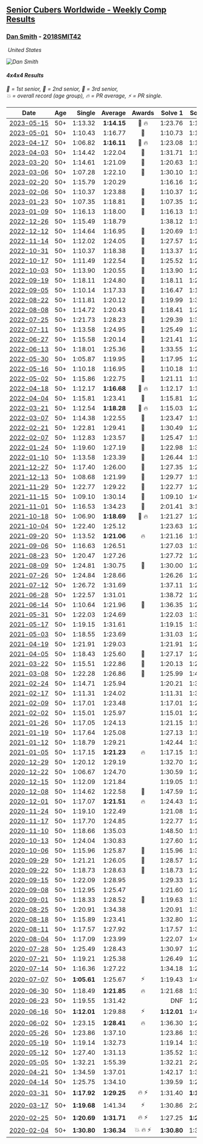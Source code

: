 <style>table {white-space: nowrap;}</style>
<link rel="stylesheet" type="text/css" href="/scw-comp/css/flags.css" />

## [Senior Cubers Worldwide - Weekly Comp Results](/scw-comp/results/)
### [Dan Smith](README.md) - [2018SMIT42](https://www.worldcubeassociation.org/persons/2018SMIT42?event=444)

<i class="flag flag-US" />&nbsp;United States

![Dan Smith](1678150280.jpg)

#### 4x4x4 Results

<span style="white-space: nowrap;">🥇 = 1st senior</span>, <span style="white-space: nowrap;">🥈 = 2nd senior</span>, <span style="white-space: nowrap;">🥉 = 3rd senior</span>, <span style="white-space: nowrap;">💥 = overall record (age group)</span>, <span style="white-space: nowrap;">🔥 = PR average</span>, <span style="white-space: nowrap;">⚡ = PR single</span>.

| Date | Age | Single | Average | Awards | Solve 1 | Solve 2 | Solve 3 | Solve 4 | Solve 5 | Video |
| :--: | :--: | --: | --: | :--: | --: | --: | --: | --: | --: | :-- |
| [2023-05-15](../../results/2023-05-15/444.md) | 50+ | 1:13.32 | **1:14.15** | 🥉 🔥 | 1:23.76 | 1:13.32 | 1:13.60 | 1:15.29 | 1:13.55 | [Desktop](https://www.facebook.com/events/201773726045437/permalink/209196615303148) / [Mobile](https://m.facebook.com/events/201773726045437?view=permalink&id=209196615303148) |
| [2023-05-01](../../results/2023-05-01/444.md) | 50+ | 1:10.43 | 1:16.77 | 🥈 | 1:10.73 | 1:10.43 | 1:18.70 | 1:20.89 | 1:24.17 | [Desktop](https://www.facebook.com/events/1554845911676556/permalink/1563133680847779) / [Mobile](https://m.facebook.com/events/1554845911676556?view=permalink&id=1563133680847779) |
| [2023-04-17](../../results/2023-04-17/444.md) | 50+ | 1:06.82 | **1:16.11** | 🥈 🔥 | 1:23.08 | 1:11.05 | 1:18.82 | 1:06.82 | 1:18.45 | [Desktop](https://www.facebook.com/events/175752445390498/permalink/180348038264272) / [Mobile](https://m.facebook.com/events/175752445390498?view=permalink&id=180348038264272) |
| [2023-04-03](../../results/2023-04-03/444.md) | 50+ | 1:14.42 | 1:22.04 | 🥈 | 1:31.71 | 1:18.43 | 1:22.69 | 1:25.00 | 1:14.42 | [Desktop](https://www.facebook.com/events/1352032565369803/permalink/1357911091448617) / [Mobile](https://m.facebook.com/events/1352032565369803?view=permalink&id=1357911091448617) |
| [2023-03-20](../../results/2023-03-20/444.md) | 50+ | 1:14.61 | 1:21.09 | 🥈 | 1:20.63 | 1:14.61 | 1:31.90 | 1:21.99 | 1:20.66 | [Desktop](https://www.facebook.com/events/1616007312171296/permalink/1629971497441544) / [Mobile](https://m.facebook.com/events/1616007312171296?view=permalink&id=1629971497441544) |
| [2023-03-06](../../results/2023-03-06/444.md) | 50+ | 1:07.28 | 1:22.10 | 🥉 | 1:30.10 | 1:18.94 | 1:26.39 | 1:07.28 | 1:20.97 | [Desktop](https://www.facebook.com/events/1616007312171296/permalink/1620186478420046) / [Mobile](https://m.facebook.com/events/1616007312171296?view=permalink&id=1620186478420046) |
| [2023-02-20](../../results/2023-02-20/444.md) | 50+ | 1:15.79 | 1:20.29 |  | 1:16.16 | 1:24.14 | 1:15.79 | 1:20.57 | 1:30.22 | [Desktop](https://www.facebook.com/events/751205503064846/permalink/756687675849962) / [Mobile](https://m.facebook.com/events/751205503064846?view=permalink&id=756687675849962) |
| [2023-02-06](../../results/2023-02-06/444.md) | 50+ | 1:10.37 | 1:23.88 | 🥈 | 1:10.37 | 1:24.28 | 1:25.66 | 1:21.70 | 1:25.86 | [Desktop](https://www.facebook.com/events/1884353481903829/permalink/1892350724437438) / [Mobile](https://m.facebook.com/events/1884353481903829?view=permalink&id=1892350724437438) |
| [2023-01-23](../../results/2023-01-23/444.md) | 50+ | 1:07.35 | 1:18.81 | 🥉 | 1:07.35 | 1:27.07 | 1:21.87 | 1:14.89 | 1:19.66 | [Desktop](https://www.facebook.com/events/509798861140910/permalink/517714917015971) / [Mobile](https://m.facebook.com/events/509798861140910?view=permalink&id=517714917015971) |
| [2023-01-09](../../results/2023-01-09/444.md) | 50+ | 1:16.13 | 1:18.00 | 🥉 | 1:16.13 | 1:17.75 | 1:22.55 | 1:18.31 | 1:17.94 | [Desktop](https://www.facebook.com/events/1531132474062600/permalink/1536035993572248) / [Mobile](https://m.facebook.com/events/1531132474062600?view=permalink&id=1536035993572248) |
| [2022-12-26](../../results/2022-12-26/444.md) | 50+ | 1:15.49 | 1:18.79 |  | 1:38.12 | 1:15.49 | 1:22.87 | 1:17.16 | 1:16.34 | [Desktop](https://www.facebook.com/events/699260168471197/permalink/707864974277383) / [Mobile](https://m.facebook.com/events/699260168471197?view=permalink&id=707864974277383) |
| [2022-12-12](../../results/2022-12-12/444.md) | 50+ | 1:14.64 | 1:16.95 | 🥉 | 1:20.69 | 1:15.88 | 1:17.08 | 1:14.64 | 1:17.89 | [Desktop](https://www.facebook.com/events/1208453943094393/permalink/1228478711091916) / [Mobile](https://m.facebook.com/events/1208453943094393?view=permalink&id=1228478711091916) |
| [2022-11-14](../../results/2022-11-14/444.md) | 50+ | 1:12.02 | 1:24.05 | 🥉 | 1:27.57 | 1:24.05 | 1:30.41 | 1:20.52 | 1:12.02 | [Desktop](https://www.facebook.com/events/823524585526773/permalink/832430587969506) / [Mobile](https://m.facebook.com/events/823524585526773?view=permalink&id=832430587969506) |
| [2022-10-31](../../results/2022-10-31/444.md) | 50+ | 1:10.37 | 1:18.38 | 🥈 | 1:13.37 | 1:27.58 | 1:30.16 | 1:14.19 | 1:10.37 | [Desktop](https://www.facebook.com/events/635474734791505/permalink/638925521113093) / [Mobile](https://m.facebook.com/events/635474734791505?view=permalink&id=638925521113093) |
| [2022-10-17](../../results/2022-10-17/444.md) | 50+ | 1:11.49 | 1:22.54 | 🥉 | 1:25.52 | 1:20.42 | 1:11.49 | 1:24.54 | 1:22.66 | [Desktop](https://www.facebook.com/events/815539682815599/permalink/834878977548336) / [Mobile](https://m.facebook.com/events/815539682815599?view=permalink&id=834878977548336) |
| [2022-10-03](../../results/2022-10-03/444.md) | 50+ | 1:13.90 | 1:20.55 | 🥉 | 1:13.90 | 1:27.83 | 1:19.91 | 1:13.91 | 1:38.80 | [Desktop](https://www.facebook.com/events/815539682815599/permalink/825765445126356) / [Mobile](https://m.facebook.com/events/815539682815599?view=permalink&id=825765445126356) |
| [2022-09-19](../../results/2022-09-19/444.md) | 50+ | 1:18.11 | 1:24.80 | 🥈 | 1:18.11 | 1:23.81 | 1:29.03 | 1:29.12 | 1:21.56 | [Desktop](https://www.facebook.com/events/450657513693488/permalink/455553443203895) / [Mobile](https://m.facebook.com/events/450657513693488?view=permalink&id=455553443203895) |
| [2022-09-05](../../results/2022-09-05/444.md) | 50+ | 1:10.14 | 1:17.33 | 🥈 | 1:16.47 | 1:15.66 | 1:28.28 | 1:10.14 | 1:19.86 | [Desktop](https://www.facebook.com/events/448393960648054/permalink/449911077163009) / [Mobile](https://m.facebook.com/events/448393960648054?view=permalink&id=449911077163009) |
| [2022-08-22](../../results/2022-08-22/444.md) | 50+ | 1:11.81 | 1:20.12 | 🥈 | 1:19.99 | 1:31.07 | 1:11.81 | 1:11.86 | 1:28.51 | [Desktop](https://www.facebook.com/events/542579854309231/permalink/549844846916065) / [Mobile](https://m.facebook.com/events/542579854309231?view=permalink&id=549844846916065) |
| [2022-08-08](../../results/2022-08-08/444.md) | 50+ | 1:14.72 | 1:20.43 | 🥈 | 1:18.41 | 1:22.87 | 1:14.72 | 1:20.00 | 1:49.62 | [Desktop](https://www.facebook.com/events/619445529768906/permalink/621720946208031) / [Mobile](https://m.facebook.com/events/619445529768906?view=permalink&id=621720946208031) |
| [2022-07-25](../../results/2022-07-25/444.md) | 50+ | 1:21.73 | 1:28.23 | 🥇 | 1:29.39 | 1:33.45 | 1:21.86 | 2:26.93 | 1:21.73 | [Desktop](https://www.facebook.com/events/1016110945736319/permalink/1023285925018821) / [Mobile](https://m.facebook.com/events/1016110945736319?view=permalink&id=1023285925018821) |
| [2022-07-11](../../results/2022-07-11/444.md) | 50+ | 1:13.58 | 1:24.95 | 🥈 | 1:25.49 | 1:24.87 | 1:49.97 | 1:13.58 | 1:24.48 | [Desktop](https://www.facebook.com/events/443186990742814/permalink/451543449907168) / [Mobile](https://m.facebook.com/events/443186990742814?view=permalink&id=451543449907168) |
| [2022-06-27](../../results/2022-06-27/444.md) | 50+ | 1:15.58 | 1:20.14 | 🥈 | 1:21.41 | 1:24.38 | 1:16.31 | 1:22.71 | 1:15.58 | [Desktop](https://www.facebook.com/events/605852520957703/permalink/614842013392087) / [Mobile](https://m.facebook.com/events/605852520957703?view=permalink&id=614842013392087) |
| [2022-06-13](../../results/2022-06-13/444.md) | 50+ | 1:18.01 | 1:25.36 | 🥇 | 1:33.55 | 1:21.79 | 1:22.54 | 1:31.75 | 1:18.01 | [Desktop](https://www.facebook.com/events/515728940298305/permalink/523488992855633) / [Mobile](https://m.facebook.com/events/515728940298305?view=permalink&id=523488992855633) |
| [2022-05-30](../../results/2022-05-30/444.md) | 50+ | 1:05.87 | 1:19.95 | 🥇 | 1:17.95 | 1:22.75 | 1:19.15 | 1:05.87 | 1:42.25 | [Desktop](https://www.facebook.com/events/1031249797503298/permalink/1039094140052197) / [Mobile](https://m.facebook.com/events/1031249797503298?view=permalink&id=1039094140052197) |
| [2022-05-16](../../results/2022-05-16/444.md) | 50+ | 1:10.18 | 1:16.95 | 🥇 | 1:10.18 | 1:10.80 | 1:22.12 | 1:17.94 | 1:30.44 | [Desktop](https://www.facebook.com/events/335240368547011/permalink/343608807710167) / [Mobile](https://m.facebook.com/events/335240368547011?view=permalink&id=343608807710167) |
| [2022-05-02](../../results/2022-05-02/444.md) | 50+ | 1:15.86 | 1:22.75 | 🥈 | 1:21.11 | 1:15.86 | 1:24.57 | 1:22.57 | 1:30.79 | [Desktop](https://www.facebook.com/events/766988371376362/permalink/775643900510809) / [Mobile](https://m.facebook.com/events/766988371376362?view=permalink&id=775643900510809) |
| [2022-04-18](../../results/2022-04-18/444.md) | 50+ | 1:12.17 | **1:16.68** | 🥇 🔥 | 1:12.17 | 1:18.37 | 1:14.44 | 1:24.89 | 1:17.24 | [Desktop](https://www.facebook.com/events/651121915952604/permalink/655290792202383) / [Mobile](https://m.facebook.com/events/651121915952604?view=permalink&id=655290792202383) |
| [2022-04-04](../../results/2022-04-04/444.md) | 50+ | 1:15.81 | 1:23.41 | 🥇 | 1:15.81 | 1:22.96 | 1:27.60 | 1:29.93 | 1:19.68 | [Desktop](https://www.facebook.com/events/405703218032158/permalink/413862643882882) / [Mobile](https://m.facebook.com/events/405703218032158?view=permalink&id=413862643882882) |
| [2022-03-21](../../results/2022-03-21/444.md) | 50+ | 1:12.54 | **1:18.28** | 🥇 🔥 | 1:15.03 | 1:22.87 | 1:12.54 | 1:19.82 | 1:20.00 | [Desktop](https://www.facebook.com/events/498666361787423/permalink/507492717571454) / [Mobile](https://m.facebook.com/events/498666361787423?view=permalink&id=507492717571454) |
| [2022-03-07](../../results/2022-03-07/444.md) | 50+ | 1:14.38 | 1:22.55 | 🥈 | 1:23.47 | 1:19.60 | 1:24.77 | 1:14.38 | 1:24.57 | [Desktop](https://www.facebook.com/events/535512814493645/permalink/543237943721132) / [Mobile](https://m.facebook.com/events/535512814493645?view=permalink&id=543237943721132) |
| [2022-02-21](../../results/2022-02-21/444.md) | 50+ | 1:22.81 | 1:29.41 | 🥈 | 1:30.49 | 1:29.32 | 1:22.81 | 1:28.42 | 1:42.11 | [Desktop](https://www.facebook.com/events/627504321814800/permalink/635472544351311) / [Mobile](https://m.facebook.com/events/627504321814800?view=permalink&id=635472544351311) |
| [2022-02-07](../../results/2022-02-07/444.md) | 50+ | 1:12.83 | 1:23.57 | 🥇 | 1:25.47 | 1:17.88 | 1:55.84 | 1:12.83 | 1:27.36 | [Desktop](https://www.facebook.com/events/348205073823528/permalink/356471046330264) / [Mobile](https://m.facebook.com/events/348205073823528?view=permalink&id=356471046330264) |
| [2022-01-24](../../results/2022-01-24/444.md) | 50+ | 1:19.60 | 1:27.19 | 🥈 | 1:22.98 | 1:36.78 | 1:21.80 | 1:19.60 | 1:39.56 | [Desktop](https://www.facebook.com/events/344062540912272/permalink/348504860468040) / [Mobile](https://m.facebook.com/events/344062540912272?view=permalink&id=348504860468040) |
| [2022-01-10](../../results/2022-01-10/444.md) | 50+ | 1:13.58 | 1:23.39 | 🥇 | 1:26.44 | 1:13.58 | 1:37.43 | 1:17.27 | 1:26.45 | [Desktop](https://www.facebook.com/events/895021754505723/permalink/902147517126480) / [Mobile](https://m.facebook.com/events/895021754505723?view=permalink&id=902147517126480) |
| [2021-12-27](../../results/2021-12-27/444.md) | 50+ | 1:17.40 | 1:26.00 | 🥉 | 1:27.35 | 1:26.87 | 1:17.40 | 1:27.24 | 1:23.90 | [Desktop](https://www.facebook.com/events/364077578855426/permalink/372202611376256) / [Mobile](https://m.facebook.com/events/364077578855426?view=permalink&id=372202611376256) |
| [2021-12-13](../../results/2021-12-13/444.md) | 50+ | 1:08.68 | 1:21.99 | 🥈 | 1:29.77 | 1:16.75 | 1:19.44 | 1:33.05 | 1:08.68 | [Desktop](https://www.facebook.com/events/924976574796430/permalink/928882144405873) / [Mobile](https://m.facebook.com/events/924976574796430?view=permalink&id=928882144405873) |
| [2021-11-29](../../results/2021-11-29/444.md) | 50+ | 1:22.77 | 1:29.22 | 🥉 | 1:22.77 | 1:28.38 | 1:32.86 | 1:47.14 | 1:26.41 | [Desktop](https://www.facebook.com/events/293852429335502/permalink/302300808490664) / [Mobile](https://m.facebook.com/events/293852429335502?view=permalink&id=302300808490664) |
| [2021-11-15](../../results/2021-11-15/444.md) | 50+ | 1:09.10 | 1:30.14 | 🥉 | 1:09.10 | 1:41.64 | 1:36.40 | 1:25.18 | 1:28.83 | [Desktop](https://www.facebook.com/events/1073199523496198/permalink/1080511742764976) / [Mobile](https://m.facebook.com/events/1073199523496198?view=permalink&id=1080511742764976) |
| [2021-11-01](../../results/2021-11-01/444.md) | 50+ | 1:16.53 | 1:34.23 | 🥉 | 2:01.41 | 3:10.75 | 1:23.18 | 1:18.09 | 1:16.53 | [Desktop](https://www.facebook.com/events/1122485874951081/permalink/1131273474072321) / [Mobile](https://m.facebook.com/events/1122485874951081?view=permalink&id=1131273474072321) |
| [2021-10-18](../../results/2021-10-18/444.md) | 50+ | 1:06.90 | **1:18.69** | 🥉 🔥 | 1:21.27 | 1:24.31 | 1:10.49 | 1:06.90 | 1:28.71 | [Desktop](https://www.facebook.com/events/917344582209340/permalink/926715981272200) / [Mobile](https://m.facebook.com/events/917344582209340?view=permalink&id=926715981272200) |
| [2021-10-04](../../results/2021-10-04/444.md) | 50+ | 1:22.40 | 1:25.12 |  | 1:23.63 | 1:26.94 | 1:22.40 | 1:24.79 | 1:26.99 | [Desktop](https://www.facebook.com/events/150603127207792/permalink/158678646400240) / [Mobile](https://m.facebook.com/events/150603127207792?view=permalink&id=158678646400240) |
| [2021-09-20](../../results/2021-09-20/444.md) | 50+ | 1:13.52 | **1:21.06** | 🔥 | 1:21.16 | 1:15.30 | 1:31.04 | 1:26.72 | 1:13.52 | [Desktop](https://www.facebook.com/events/4223726381008841/permalink/4258792300835582) / [Mobile](https://m.facebook.com/events/4223726381008841?view=permalink&id=4258792300835582) |
| [2021-09-06](../../results/2021-09-06/444.md) | 50+ | 1:16.63 | 1:26.51 |  | 1:27.03 | 1:31.75 | 1:16.63 | 1:31.00 | 1:21.50 | [Desktop](https://www.facebook.com/events/899313470960376/permalink/908330296725360) / [Mobile](https://m.facebook.com/events/899313470960376?view=permalink&id=908330296725360) |
| [2021-08-23](../../results/2021-08-23/444.md) | 50+ | 1:20.47 | 1:27.26 |  | 1:27.72 | 1:23.75 | 2:37.15 | 1:20.47 | 1:30.31 | [Desktop](https://www.facebook.com/events/1108693076205590/permalink/1117693178638913) / [Mobile](https://m.facebook.com/events/1108693076205590?view=permalink&id=1117693178638913) |
| [2021-08-09](../../results/2021-08-09/444.md) | 50+ | 1:24.81 | 1:30.75 | 🥉 | 1:30.00 | 1:24.81 | 1:32.47 | 1:40.50 | 1:29.77 | [Desktop](https://www.facebook.com/events/2863148610663733/permalink/2872346876410573) / [Mobile](https://m.facebook.com/events/2863148610663733?view=permalink&id=2872346876410573) |
| [2021-07-26](../../results/2021-07-26/444.md) | 50+ | 1:24.84 | 1:28.66 |  | 1:26.26 | 1:25.58 | 1:24.84 | 1:41.06 | 1:34.14 | [Desktop](https://www.facebook.com/events/210838191047415/permalink/221161553348412) / [Mobile](https://m.facebook.com/events/210838191047415?view=permalink&id=221161553348412) |
| [2021-07-12](../../results/2021-07-12/444.md) | 50+ | 1:26.72 | 1:31.69 |  | 1:37.11 | 1:26.72 | 1:28.97 | 1:28.98 | 1:49.78 | [Desktop](https://www.facebook.com/events/3019269651530977/permalink/3056145661176709) / [Mobile](https://m.facebook.com/events/3019269651530977?view=permalink&id=3056145661176709) |
| [2021-06-28](../../results/2021-06-28/444.md) | 50+ | 1:22.57 | 1:31.01 |  | 1:38.72 | 1:22.57 | 1:23.53 | 1:38.39 | 1:31.11 | [Desktop](https://www.facebook.com/events/248738199926629/permalink/256337192500063) / [Mobile](https://m.facebook.com/events/248738199926629?view=permalink&id=256337192500063) |
| [2021-06-14](../../results/2021-06-14/444.md) | 50+ | 1:10.64 | 1:21.96 | 🥉 | 1:36.35 | 1:24.20 | 1:16.45 | 1:25.23 | 1:10.64 | [Desktop](https://www.facebook.com/events/833966864162581/permalink/842428583316409) / [Mobile](https://m.facebook.com/events/833966864162581?view=permalink&id=842428583316409) |
| [2021-05-31](../../results/2021-05-31/444.md) | 50+ | 1:22.03 | 1:24.69 |  | 1:22.03 | 1:32.56 | 1:23.28 | 1:24.46 | 1:26.32 | [Desktop](https://www.facebook.com/events/1677723082618127/permalink/1687769031613532) / [Mobile](https://m.facebook.com/events/1677723082618127?view=permalink&id=1687769031613532) |
| [2021-05-17](../../results/2021-05-17/444.md) | 50+ | 1:19.15 | 1:31.61 |  | 1:19.15 | 1:34.19 | 1:32.04 | DNF | 1:28.59 | [Desktop](https://www.facebook.com/events/373354890741855/permalink/380463840030960) / [Mobile](https://m.facebook.com/events/373354890741855?view=permalink&id=380463840030960) |
| [2021-05-03](../../results/2021-05-03/444.md) | 50+ | 1:18.55 | 1:23.69 |  | 1:31.03 | 1:20.21 | 1:19.83 | 1:18.55 | 1:31.76 | [Desktop](https://www.facebook.com/events/158701836186375/permalink/167195022003723) / [Mobile](https://m.facebook.com/events/158701836186375?view=permalink&id=167195022003723) |
| [2021-04-19](../../results/2021-04-19/444.md) | 50+ | 1:21.91 | 1:29.03 |  | 1:21.91 | 1:28.66 | 1:25.89 | 1:36.65 | 1:32.55 | [Desktop](https://www.facebook.com/events/1009195762821458/permalink/1017537455320622) / [Mobile](https://m.facebook.com/events/1009195762821458?view=permalink&id=1017537455320622) |
| [2021-04-05](../../results/2021-04-05/444.md) | 50+ | 1:18.43 | 1:25.60 | 🥉 | 1:27.17 | 1:29.04 | 1:25.37 | 1:18.43 | 1:24.25 | [Desktop](https://www.facebook.com/events/2619499895016321/permalink/2628752457424398) / [Mobile](https://m.facebook.com/events/2619499895016321?view=permalink&id=2628752457424398) |
| [2021-03-22](../../results/2021-03-22/444.md) | 50+ | 1:15.51 | 1:22.86 | 🥈 | 1:20.13 | 1:26.57 | 1:23.69 | 1:24.76 | 1:15.51 | [Desktop](https://www.facebook.com/events/2537500386546221/permalink/2547157865580473) / [Mobile](https://m.facebook.com/events/2537500386546221?view=permalink&id=2547157865580473) |
| [2021-03-08](../../results/2021-03-08/444.md) | 50+ | 1:22.28 | 1:26.86 | 🥈 | 1:25.99 | 1:43.65 | 1:22.28 | 1:24.92 | 1:29.67 | [Desktop](https://www.facebook.com/events/161142189072151/permalink/167603105092726) / [Mobile](https://m.facebook.com/events/161142189072151?view=permalink&id=167603105092726) |
| [2021-02-24](../../results/2021-02-24/444.md) | 50+ | 1:14.71 | 1:25.94 |  | 1:20.21 | 1:30.61 | 1:14.71 | 1:27.62 | 1:30.00 | [Desktop](https://www.facebook.com/events/256148192722702/permalink/263226612014860) / [Mobile](https://m.facebook.com/events/256148192722702?view=permalink&id=263226612014860) |
| [2021-02-17](../../results/2021-02-17/444.md) | 50+ | 1:11.31 | 1:24.02 |  | 1:11.31 | 1:34.32 | 1:19.09 | 1:18.64 | 1:53.16 | [Desktop](https://www.facebook.com/events/1341827372862028/permalink/1345375442507221) / [Mobile](https://m.facebook.com/events/1341827372862028?view=permalink&id=1345375442507221) |
| [2021-02-09](../../results/2021-02-09/444.md) | 50+ | 1:17.01 | 1:23.48 |  | 1:17.01 | 1:24.94 | 1:21.31 | 1:41.68 | 1:24.18 | [Desktop](https://www.facebook.com/events/1072787469872680/permalink/1076543652830395) / [Mobile](https://m.facebook.com/events/1072787469872680?view=permalink&id=1076543652830395) |
| [2021-02-02](../../results/2021-02-02/444.md) | 50+ | 1:15.01 | 1:25.97 |  | 1:15.01 | 1:27.76 | 1:23.00 | 1:27.14 | 1:28.40 | [Desktop](https://www.facebook.com/events/419241732746821/permalink/422245352446459) / [Mobile](https://m.facebook.com/events/419241732746821?view=permalink&id=422245352446459) |
| [2021-01-26](../../results/2021-01-26/444.md) | 50+ | 1:17.05 | 1:24.13 |  | 1:21.15 | 1:19.74 | 1:17.05 | 1:36.83 | 1:31.50 | [Desktop](https://www.facebook.com/events/886756952081472/permalink/890293608394473) / [Mobile](https://m.facebook.com/events/886756952081472?view=permalink&id=890293608394473) |
| [2021-01-19](../../results/2021-01-19/444.md) | 50+ | 1:17.64 | 1:25.08 |  | 1:27.13 | 1:17.64 | 1:18.42 | 1:29.68 | 1:31.74 | [Desktop](https://www.facebook.com/events/801984480354340/permalink/804871646732290) / [Mobile](https://m.facebook.com/events/801984480354340?view=permalink&id=804871646732290) |
| [2021-01-12](../../results/2021-01-12/444.md) | 50+ | 1:18.79 | 1:29.21 |  | 1:42.44 | 1:31.76 | 1:26.00 | 1:29.86 | 1:18.79 | [Desktop](https://www.facebook.com/events/412251730086008/permalink/415977633046751) / [Mobile](https://m.facebook.com/events/412251730086008?view=permalink&id=415977633046751) |
| [2021-01-05](../../results/2021-01-05/444.md) | 50+ | 1:17.15 | **1:21.23** | 🔥 | 1:17.15 | 1:17.48 | 1:23.91 | 1:23.35 | 1:22.87 | [Desktop](https://www.facebook.com/events/438895340619582/permalink/442903180218798) / [Mobile](https://m.facebook.com/events/438895340619582?view=permalink&id=442903180218798) |
| [2020-12-29](../../results/2020-12-29/444.md) | 50+ | 1:20.12 | 1:29.19 |  | 1:32.70 | 1:25.94 | 1:28.94 | 1:20.12 | DNF | [Desktop](https://www.facebook.com/events/1086076581855919/permalink/1089655764831334) / [Mobile](https://m.facebook.com/events/1086076581855919?view=permalink&id=1089655764831334) |
| [2020-12-22](../../results/2020-12-22/444.md) | 50+ | 1:06.67 | 1:24.70 |  | 1:30.59 | 1:20.54 | 1:06.67 | 1:33.26 | 1:22.97 | [Desktop](https://www.facebook.com/events/202563571576862/permalink/207989661034253) / [Mobile](https://m.facebook.com/events/202563571576862?view=permalink&id=207989661034253) |
| [2020-12-15](../../results/2020-12-15/444.md) | 50+ | 1:12.09 | 1:21.84 |  | 1:19.05 | 1:12.09 | 1:16.48 | 1:32.89 | 1:29.98 | [Desktop](https://www.facebook.com/events/380879093195746/permalink/384573952826260) / [Mobile](https://m.facebook.com/events/380879093195746?view=permalink&id=384573952826260) |
| [2020-12-08](../../results/2020-12-08/444.md) | 50+ | 1:14.62 | 1:22.58 | 🥉 | 1:47.59 | 1:23.69 | 1:25.63 | 1:14.62 | 1:18.42 | [Desktop](https://www.facebook.com/events/209111367450307/permalink/213390027022441) / [Mobile](https://m.facebook.com/events/209111367450307?view=permalink&id=213390027022441) |
| [2020-12-01](../../results/2020-12-01/444.md) | 50+ | 1:17.07 | **1:21.51** | 🔥 | 1:24.43 | 1:22.74 | 1:31.81 | 1:17.07 | 1:17.35 | [Desktop](https://www.facebook.com/events/1067911153659963/permalink/1072385919879153) / [Mobile](https://m.facebook.com/events/1067911153659963?view=permalink&id=1072385919879153) |
| [2020-11-24](../../results/2020-11-24/444.md) | 50+ | 1:19.10 | 1:22.49 |  | 1:21.08 | 1:21.51 | 1:19.10 | 1:31.26 | 1:24.88 | [Desktop](https://www.facebook.com/events/383885642947563/permalink/388199112516216) / [Mobile](https://m.facebook.com/events/383885642947563?view=permalink&id=388199112516216) |
| [2020-11-17](../../results/2020-11-17/444.md) | 50+ | 1:17.70 | 1:24.85 |  | 1:22.77 | 1:25.31 | 2:15.89 | 1:26.46 | 1:17.70 | [Desktop](https://www.facebook.com/events/385577379164063/permalink/389787758743025) / [Mobile](https://m.facebook.com/events/385577379164063?view=permalink&id=389787758743025) |
| [2020-11-10](../../results/2020-11-10/444.md) | 50+ | 1:18.66 | 1:35.03 |  | 1:48.50 | 1:18.66 | 1:30.19 | 1:37.31 | 1:37.60 | [Desktop](https://www.facebook.com/events/2956286364603224/permalink/2963678893863971) / [Mobile](https://m.facebook.com/events/2956286364603224?view=permalink&id=2963678893863971) |
| [2020-10-13](../../results/2020-10-13/444.md) | 50+ | 1:24.04 | 1:30.83 |  | 1:27.60 | 1:24.04 | 1:26.63 | 1:38.25 | 1:38.67 | [Desktop](https://www.facebook.com/events/746942356162446/permalink/751733412350007) / [Mobile](https://m.facebook.com/events/746942356162446?view=permalink&id=751733412350007) |
| [2020-10-06](../../results/2020-10-06/444.md) | 50+ | 1:15.96 | 1:25.87 | 🥉 | 1:15.96 | 1:32.21 | 1:24.99 | 1:47.24 | 1:20.42 | [Desktop](https://www.facebook.com/events/427181104911253/permalink/437238780572152) / [Mobile](https://m.facebook.com/events/427181104911253?view=permalink&id=437238780572152) |
| [2020-09-29](../../results/2020-09-29/444.md) | 50+ | 1:21.21 | 1:26.05 | 🥈 | 1:28.57 | 1:23.51 | 1:27.12 | 1:27.51 | 1:21.21 | [Desktop](https://www.facebook.com/events/427181104911253/permalink/431743861121644) / [Mobile](https://m.facebook.com/events/427181104911253?view=permalink&id=431743861121644) |
| [2020-09-22](../../results/2020-09-22/444.md) | 50+ | 1:18.73 | 1:28.63 | 🥉 | 1:18.73 | 1:24.79 | 1:27.12 | 1:41.60 | 1:33.99 | [Desktop](https://www.facebook.com/events/342541897161786/permalink/346735893409053) / [Mobile](https://m.facebook.com/events/342541897161786?view=permalink&id=346735893409053) |
| [2020-09-15](../../results/2020-09-15/444.md) | 50+ | 1:22.09 | 1:28.95 |  | 1:29.33 | 1:27.96 | 1:29.57 | 1:33.26 | 1:22.09 | [Desktop](https://www.facebook.com/events/655903882008117/permalink/661765348088637) / [Mobile](https://m.facebook.com/events/655903882008117?view=permalink&id=661765348088637) |
| [2020-09-08](../../results/2020-09-08/444.md) | 50+ | 1:12.95 | 1:25.47 |  | 1:21.60 | 1:21.70 | 1:12.95 | 1:43.77 | 1:33.11 | [Desktop](https://www.facebook.com/events/655903882008117/permalink/656010341997471) / [Mobile](https://m.facebook.com/events/655903882008117?view=permalink&id=656010341997471) |
| [2020-09-01](../../results/2020-09-01/444.md) | 50+ | 1:18.33 | 1:28.52 | 🥉 | 1:19.63 | 1:36.59 | 1:29.33 | 1:39.67 | 1:18.33 | [Desktop](https://www.facebook.com/events/987180995036806/permalink/992470331174539) / [Mobile](https://m.facebook.com/events/987180995036806?view=permalink&id=992470331174539) |
| [2020-08-25](../../results/2020-08-25/444.md) | 50+ | 1:20.91 | 1:34.38 |  | 1:20.91 | 1:34.65 | 1:38.07 | 1:30.41 | 1:40.41 | [Desktop](https://www.facebook.com/events/375269430142971/permalink/379899466346634) / [Mobile](https://m.facebook.com/events/375269430142971?view=permalink&id=379899466346634) |
| [2020-08-18](../../results/2020-08-18/444.md) | 50+ | 1:15.89 | 1:23.41 |  | 1:32.80 | 1:25.28 | 1:21.41 | 1:23.55 | 1:15.89 | [Desktop](https://www.facebook.com/events/3231806576868309/permalink/3252007768181523) / [Mobile](https://m.facebook.com/events/3231806576868309?view=permalink&id=3252007768181523) |
| [2020-08-11](../../results/2020-08-11/444.md) | 50+ | 1:17.57 | 1:27.92 |  | 1:17.57 | 1:30.64 | 1:26.65 | 1:30.76 | 1:26.46 | [Desktop](https://www.facebook.com/events/1112228215845470/permalink/1117137262021232) / [Mobile](https://m.facebook.com/events/1112228215845470?view=permalink&id=1117137262021232) |
| [2020-08-04](../../results/2020-08-04/444.md) | 50+ | 1:17.09 | 1:23.99 |  | 1:22.07 | 1:40.75 | 1:27.19 | 1:22.70 | 1:17.09 | [Desktop](https://www.facebook.com/events/770016233779888/permalink/775225113259000) / [Mobile](https://m.facebook.com/events/770016233779888?view=permalink&id=775225113259000) |
| [2020-07-28](../../results/2020-07-28/444.md) | 50+ | 1:25.49 | 1:28.43 |  | 1:30.97 | 1:26.28 | 1:29.14 | 1:25.49 | 1:29.86 | [Desktop](https://www.facebook.com/events/299658408049797/permalink/304803070868664) / [Mobile](https://m.facebook.com/events/299658408049797?view=permalink&id=304803070868664) |
| [2020-07-21](../../results/2020-07-21/444.md) | 50+ | 1:19.21 | 1:25.38 |  | 1:26.49 | 1:29.91 | 1:27.68 | 1:19.21 | 1:21.96 | [Desktop](https://www.facebook.com/events/3081159145282455/permalink/3097459720319064) / [Mobile](https://m.facebook.com/events/3081159145282455?view=permalink&id=3097459720319064) |
| [2020-07-14](../../results/2020-07-14/444.md) | 50+ | 1:16.36 | 1:27.22 |  | 1:34.18 | 1:22.93 | 1:38.37 | 1:24.55 | 1:16.36 | [Desktop](https://www.facebook.com/events/2729568740635198/permalink/2734110893514316) / [Mobile](https://m.facebook.com/events/2729568740635198?view=permalink&id=2734110893514316) |
| [2020-07-07](../../results/2020-07-07/444.md) | 50+ | **1:05.61** | 1:25.67 | ⚡ | 1:19.43 | 1:46.21 | 1:29.95 | 1:27.63 | **1:05.61** | [Desktop](https://www.facebook.com/events/307625317040136/permalink/311930559942945) / [Mobile](https://m.facebook.com/events/307625317040136?view=permalink&id=311930559942945) |
| [2020-06-30](../../results/2020-06-30/444.md) | 50+ | 1:18.49 | **1:21.85** | 🔥 | 1:21.68 | 1:32.91 | 1:18.49 | 1:25.28 | 1:18.60 | [Desktop](https://www.facebook.com/events/284746466306313/permalink/289286089185684) / [Mobile](https://m.facebook.com/events/284746466306313?view=permalink&id=289286089185684) |
| [2020-06-23](../../results/2020-06-23/444.md) | 50+ | 1:19.55 | 1:31.42 |  | DNF | 1:26.51 | 1:19.55 | 1:34.01 | 1:33.75 | [Desktop](https://www.facebook.com/events/268636114456043/permalink/281908189795502) / [Mobile](https://m.facebook.com/events/268636114456043?view=permalink&id=281908189795502) |
| [2020-06-16](../../results/2020-06-16/444.md) | 50+ | **1:12.01** | 1:29.88 | ⚡ | **1:12.01** | 1:44.45 | 2:05.62 | 1:19.71 | 1:25.47 | [Desktop](https://www.facebook.com/events/256188575607890/permalink/260576965169051) / [Mobile](https://m.facebook.com/events/256188575607890?view=permalink&id=260576965169051) |
| [2020-06-02](../../results/2020-06-02/444.md) | 50+ | 1:23.15 | **1:28.41** | 🔥 | 1:36.30 | 1:26.41 | 1:23.15 | 1:35.64 | 1:23.19 | [Desktop](https://www.facebook.com/events/573401076937046/permalink/578239283119892) / [Mobile](https://m.facebook.com/events/573401076937046?view=permalink&id=578239283119892) |
| [2020-05-26](../../results/2020-05-26/444.md) | 50+ | 1:23.86 | 1:37.10 |  | 1:23.86 | 1:38.50 | 1:44.99 | 1:50.58 | 1:27.80 | [Desktop](https://www.facebook.com/events/637852836799991/permalink/641464449772163) / [Mobile](https://m.facebook.com/events/637852836799991?view=permalink&id=641464449772163) |
| [2020-05-19](../../results/2020-05-19/444.md) | 50+ | 1:19.14 | 1:32.73 |  | 1:19.14 | 1:33.52 | 1:38.56 | 1:26.12 | 1:46.02 | [Desktop](https://www.facebook.com/events/201300894172579/permalink/204240630545272) / [Mobile](https://m.facebook.com/events/201300894172579?view=permalink&id=204240630545272) |
| [2020-05-12](../../results/2020-05-12/444.md) | 50+ | 1:27.40 | 1:31.13 |  | 1:35.52 | 1:32.30 | 1:27.40 | 1:29.10 | 1:31.99 | [Desktop](https://www.facebook.com/events/276138643524223/permalink/279669073171180) / [Mobile](https://m.facebook.com/events/276138643524223?view=permalink&id=279669073171180) |
| [2020-05-05](../../results/2020-05-05/444.md) | 50+ | 1:32.21 | 1:55.39 |  | 1:32.21 | 2:25.83 | 1:47.76 | 1:32.58 | DNF | [Desktop](https://www.facebook.com/events/557526585195168/permalink/562120181402475) / [Mobile](https://m.facebook.com/events/557526585195168?view=permalink&id=562120181402475) |
| [2020-04-21](../../results/2020-04-21/444.md) | 50+ | 1:34.59 | 1:37.01 |  | 1:42.17 | 1:37.90 | 1:34.59 | 1:37.68 | 1:35.44 | [Desktop](https://www.facebook.com/events/538096063773916/permalink/542802749969914) / [Mobile](https://m.facebook.com/events/538096063773916?view=permalink&id=542802749969914) |
| [2020-04-14](../../results/2020-04-14/444.md) | 50+ | 1:25.75 | 1:34.10 |  | 1:39.59 | 1:25.75 | 1:29.21 | 1:37.85 | 1:35.23 | [Desktop](https://www.facebook.com/events/1400953806773430/permalink/1405757922959685) / [Mobile](https://m.facebook.com/events/1400953806773430?view=permalink&id=1405757922959685) |
| [2020-03-31](../../results/2020-03-31/444.md) | 50+ | **1:17.92** | **1:29.25** | 🔥 ⚡ | 1:31.40 | **1:17.92** | 1:22.26 | 1:34.10 | 1:35.71 | [Desktop](https://www.facebook.com/events/269276700734640/permalink/272645773731066) / [Mobile](https://m.facebook.com/events/269276700734640?view=permalink&id=272645773731066) |
| [2020-03-17](../../results/2020-03-17/444.md) | 50+ | **1:19.68** | 1:41.34 | ⚡ | 1:30.86 | 2:22.73 | 1:40.48 | **1:19.68** | 1:52.69 | [Desktop](https://www.facebook.com/events/211732526904866/permalink/215124999898952) / [Mobile](https://m.facebook.com/events/211732526904866?view=permalink&id=215124999898952) |
| [2020-02-25](../../results/2020-02-25/444.md) | 50+ | **1:20.69** | **1:31.71** | 🔥 ⚡ | 1:27.25 | **1:20.69** | 1:32.35 | 1:42.55 | 1:35.53 | [Desktop](https://www.facebook.com/events/805797596592397/permalink/806362596535897) / [Mobile](https://m.facebook.com/events/805797596592397?view=permalink&id=806362596535897) |
| [2020-02-04](../../results/2020-02-04/444.md) | 50+ | **1:30.80** | **1:36.34** | 💥 🔥 ⚡ | **1:30.80** | 1:33.28 | 1:44.93 | DNS | DNS | [Desktop](https://www.facebook.com/groups/1604105099735401/permalink/2137188879760351) / [Mobile](https://m.facebook.com/groups/1604105099735401?view=permalink&id=2137188879760351) |


<!-- Global site tag (gtag.js) - Google Analytics -->
<script async src="https://www.googletagmanager.com/gtag/js?id=UA-86348435-3"></script>
<script>window.dataLayer = window.dataLayer || []; function gtag() {dataLayer.push(arguments);} gtag('js', new Date()); gtag('config', 'UA-86348435-3');</script>
